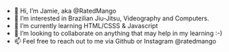 - 👋 Hi, I’m Jamie, aka @RatedMango
- 👀 I’m interested in Brazilian Jiu-Jitsu, Videography and Computers.
- 🌱 I’m currently learning HTML/CSSS & Javascript
- 💞️ I’m looking to collaborate on anything that may help in my learning :-)
- 📫 Feel free to reach out to me via Github or Instagram @ratedmango
